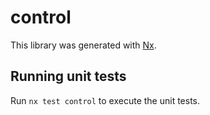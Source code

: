 # control

This library was generated with [Nx](https://nx.dev).

## Running unit tests

Run `nx test control` to execute the unit tests.
